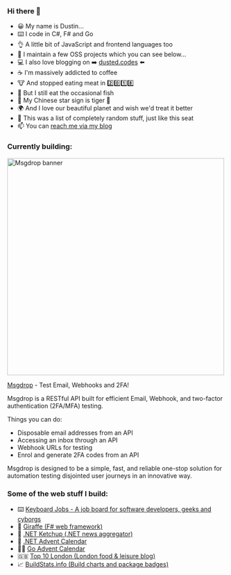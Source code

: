 ### Hi there 👋

<!--
**dustinmoris/dustinmoris** is a ✨ _special_ ✨ repository because its `README.md` (this file) appears on your GitHub profile.

Here are some ideas to get you started:

- 🔭 I’m currently working on ...
- 🌱 I’m currently learning ...
- 👯 I’m looking to collaborate on ...
- 🤔 I’m looking for help with ...
- 💬 Ask me about ...
- 📫 How to reach me: ...
- 😄 Pronouns: ...
- ⚡ Fun fact: ...
-->

- :grinning: My name is Dustin...
- :keyboard: I code in C#, F# and Go
- :ok_hand: A little bit of JavaScript and frontend languages too
- :rocket: I maintain a few OSS projects which you can see below...
- :computer: I also love blogging on :arrow_right: [dusted.codes](https://dusted.codes) :arrow_left:
- :coffee: I'm massively addicted to coffee
- :cow: And stopped eating meat in :two::zero::one::eight:
- :tropical_fish: But I still eat the occasional fish
- :tiger2: My Chinese star sign is tiger :tiger:
- :earth_africa: And I love our beautiful planet and wish we'd treat it better
- :seat: This was a list of completely random stuff, just like this seat
- :mailbox: You can [reach me via my blog](https://dusted.codes/hire#contact)

### Currently building:

<img src="https://cdn.msgdrop.io/images/msgdrop-opengraph-2.png" alt="Msgdrop banner" style="width: 500px; max-width: 500px;">

[Msgdrop](https://msgdrop.io) - Test Email, Webhooks and 2FA!

Msgdrop is a RESTful API built for efficient Email, Webhook, and two-factor authentication (2FA/MFA) testing.

Things you can do:

- Disposable email addresses from an API
- Accessing an inbox through an API
- Webhook URLs for testing
- Enrol and generate 2FA codes from an API

Msgdrop is designed to be a simple, fast, and reliable one-stop solution for automation testing disjointed user journeys in an innovative way.


### Some of the web stuff I build:

- :keyboard: [Keyboard Jobs - A job board for software developers, geeks and cyborgs](https://keyboardjobs.com)
- :giraffe: [Giraffe (F# web framework)](https://giraffe.wiki)
- :tomato: [.NET Ketchup (.NET news aggregator)](https://dotnetketchup.com)
- :christmas_tree: [.NET Advent Calendar](https://dotnet.christmas)
- :mx_claus: [Go Advent Calendar](https://golang.christmas)
- :uk: [Top 10 London (London food & leisure blog)](https://top10.london)
- :chart_with_upwards_trend: [BuildStats.info (Build charts and package badges)](https://buildstats.info)
